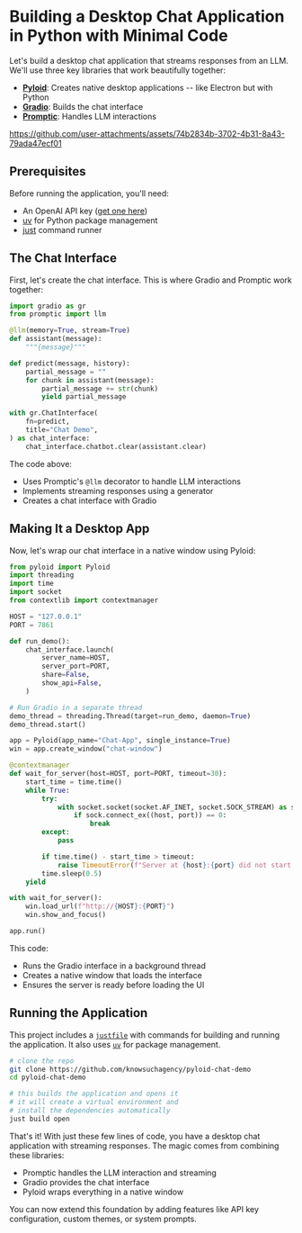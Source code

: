 # Building a Desktop Chat Application in Python with Minimal Code

Let's build a desktop chat application that streams responses from an LLM. We'll use three key libraries that work beautifully together:

- **[Pyloid](https://github.com/pyloid/pyloid)**: Creates native desktop applications -- like Electron but with Python
- **[Gradio](https://gradio.app)**: Builds the chat interface
- **[Promptic](https://github.com/knowsuchagency/promptic)**: Handles LLM interactions



https://github.com/user-attachments/assets/74b2834b-3702-4b31-8a43-79ada47ecf01



## Prerequisites

Before running the application, you'll need:
- An OpenAI API key ([get one here](https://platform.openai.com/api-keys))
- [uv](https://github.com/astral-sh/uv) for Python package management
- [just](https://github.com/casey/just) command runner

## The Chat Interface

First, let's create the chat interface. This is where Gradio and Promptic work together:

```python
import gradio as gr
from promptic import llm

@llm(memory=True, stream=True)
def assistant(message):
    """{message}"""

def predict(message, history):
    partial_message = ""
    for chunk in assistant(message):
        partial_message += str(chunk)
        yield partial_message

with gr.ChatInterface(
    fn=predict,
    title="Chat Demo",
) as chat_interface:
    chat_interface.chatbot.clear(assistant.clear)
```

The code above:
- Uses Promptic's `@llm` decorator to handle LLM interactions
- Implements streaming responses using a generator
- Creates a chat interface with Gradio

## Making It a Desktop App

Now, let's wrap our chat interface in a native window using Pyloid:

```python
from pyloid import Pyloid
import threading
import time
import socket
from contextlib import contextmanager

HOST = "127.0.0.1"
PORT = 7861

def run_demo():
    chat_interface.launch(
        server_name=HOST,
        server_port=PORT,
        share=False,
        show_api=False,
    )

# Run Gradio in a separate thread
demo_thread = threading.Thread(target=run_demo, daemon=True)
demo_thread.start()

app = Pyloid(app_name="Chat-App", single_instance=True)
win = app.create_window("chat-window")

@contextmanager
def wait_for_server(host=HOST, port=PORT, timeout=30):
    start_time = time.time()
    while True:
        try:
            with socket.socket(socket.AF_INET, socket.SOCK_STREAM) as sock:
                if sock.connect_ex((host, port)) == 0:
                    break
        except:
            pass

        if time.time() - start_time > timeout:
            raise TimeoutError(f"Server at {host}:{port} did not start within {timeout} seconds")
        time.sleep(0.5)
    yield

with wait_for_server():
    win.load_url(f"http://{HOST}:{PORT}")
    win.show_and_focus()

app.run()
```

This code:
- Runs the Gradio interface in a background thread
- Creates a native window that loads the interface
- Ensures the server is ready before loading the UI

## Running the Application

This project includes a [`justfile`](https://just.systems/man/en/) with commands for building and running the application. It also uses [`uv`](https://github.com/astral-sh/uv) for package management.

```bash
# clone the repo
git clone https://github.com/knowsuchagency/pyloid-chat-demo
cd pyloid-chat-demo

# this builds the application and opens it
# it will create a virtual environment and
# install the dependencies automatically
just build open
```

That's it! With just these few lines of code, you have a desktop chat application with streaming responses. The magic comes from combining these libraries:

- Promptic handles the LLM interaction and streaming
- Gradio provides the chat interface
- Pyloid wraps everything in a native window

You can now extend this foundation by adding features like API key configuration, custom themes, or system prompts.
